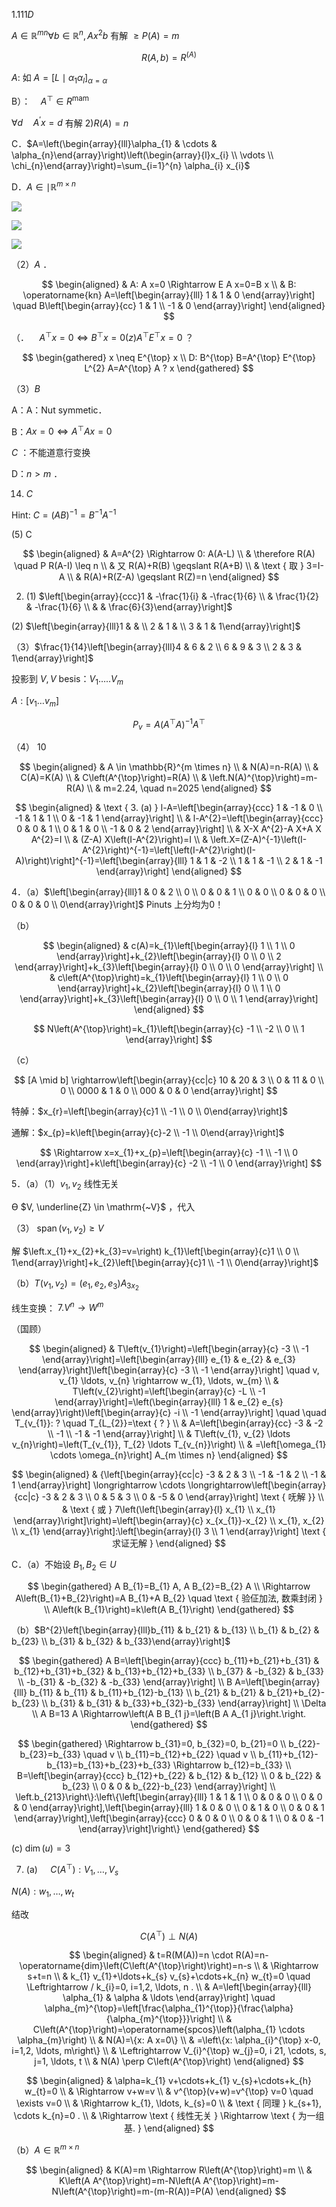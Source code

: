 $1.111 D$

$A \in \mathbb{R}^{m n} \forall b \in \mathbb{R}^{n}, A x^{2} b$ 有解 $\geqslant P(A)=m$

$$
R(A, b)=R^{(A)}
$$

$A:$ 如 $A=\left[L \mid \alpha_{1} \alpha_{l}\right]_{\alpha=\alpha}$

B）：$\quad A^{\top} \in R^{\text {mam }}$

$\forall d \quad A^{\prime} x=d$ 有解 2$) R(A)=n$

C．$A=\left(\begin{array}{lll}\alpha_{1} & \cdots & \alpha_{n}\end{array}\right)\left(\begin{array}{l}x_{i} \\ \vdots \\ \chi_{n}\end{array}\right)=\sum_{i=1}^{n} \alpha_{i} x_{i}$

D．$A \in \mid \mathbb{R}^{m \times n}$

![](https://cdn.mathpix.com/cropped/2025_04_10_fc620acbb4a35583838ag-01.jpg?height=408&width=2130&top_left_y=3443&top_left_x=954)

![](https://cdn.mathpix.com/cropped/2025_04_10_fc620acbb4a35583838ag-01.jpg?height=345&width=1739&top_left_y=3960&top_left_x=1009)

![](https://cdn.mathpix.com/cropped/2025_04_10_fc620acbb4a35583838ag-01.jpg?height=1003&width=4994&top_left_y=4116&top_left_x=1009)

（2）$A$ ．

$$
\begin{aligned}
& A: A x=0 \Rightarrow E A x=0=B x \\
& B: \operatorname{kn} A=\left[\begin{array}{lll}
1 & 1 & 0
\end{array}\right] \quad B\left[\begin{array}{cc}
1 & 1 \\
-1 & 0
\end{array}\right]
\end{aligned}
$$

（．$\quad A^{\top} x=0 \Leftrightarrow B^{\top} x=0(z) A^{\top} E^{\top} x=0$ ？

$$
\begin{gathered}
x \neq E^{\top} x \\
D: B^{\top} B=A^{\top} E^{\top} L^{2} A=A^{\top} A ? x
\end{gathered}
$$

（3）$B$

A：A：Nut symmetic．

B：$A x=0 \Leftrightarrow A^{\top} A x=0$

$C$ ：不能道意行变换

D：$n>m$ ．

14) $C$

Hint: $C=(A B)^{-1}=B^{-1} A^{-1}$

(5) C

$$
\begin{aligned}
& A=A^{2} \Rightarrow 0: A(A-L) \\
& \therefore R(A) \quad P R(A-I) \leq n \\
& 又 R(A)+R(B) \geqslant R(A+B) \\
& \text { 取 } 3=I-A \\
& R(A)+R(Z-A) \geqslant R(Z)=n
\end{aligned}
$$

2. (1) $\left[\begin{array}{ccc}1 & -\frac{1}{i} & -\frac{1}{6} \\ & \frac{1}{2} & -\frac{1}{6} \\ & & \frac{6}{3}\end{array}\right]$

(2) $\left[\begin{array}{lll}1 & & \\ 2 & 1 & \\ 3 & 1 & 1\end{array}\right]$

（3）$\frac{1}{14}\left[\begin{array}{lll}4 & 6 & 2 \\ 6 & 9 & 3 \\ 2 & 3 & 1\end{array}\right]$

投影到 $V, V$ besis：$V_{1} \ldots . . V_{m}$

$A:\left[v_{1} \ldots v_{m}\right]$

$$
P_{v}=A\left(A^{\top} A\right)^{-1} A^{\top}
$$

（4） 10

$$
\begin{aligned}
& A \in \mathbb{R}^{m \times n} \\
& N(A)=n-R(A) \\
& C(A)=K(A) \\
& C\left(A^{\top}\right)=R(A) \\
& \left.N(A)^{\top}\right)=m-R(A) \\
& m=2.24, \quad n=2025
\end{aligned}
$$

$$
\begin{aligned}
& \text { 3. (a) } l-A=\left[\begin{array}{ccc}
1 & -1 & 0 \\
-1 & 1 & 1 \\
0 & -1 & 1
\end{array}\right] \\
& l-A^{2}=\left[\begin{array}{ccc}
0 & 0 & 1 \\
0 & 1 & 0 \\
-1 & 0 & 2
\end{array}\right] \\
& X-X A^{2}-A X+A X A^{2}=I \\
& (Z-A) X\left(I-A^{2}\right)=I \\
& \left.X=(Z-A)^{-1}\left(I-A^{2}\right)^{-1}=\left[\left(I-A^{2}\right)(I-A)\right)\right]^{-1}=\left[\begin{array}{lll}
1 & 1 & -2 \\
1 & 1 & -1 \\
2 & 1 & -1
\end{array}\right]
\end{aligned}
$$

4．（a）$\left[\begin{array}{lll}1 & 0 & 2 \\ 0 \\ 0 & 0 & 1 \\ 0 & 0 \\ 0 & 0 & 0 \\ 0 & 0 & 0 \\ 0\end{array}\right]$ Pinuts 上分均为0！

（b）

$$
\begin{aligned}
& c(A)=k_{1}\left[\begin{array}{l}
1 \\
1 \\
0
\end{array}\right]+k_{2}\left[\begin{array}{l}
0 \\
0 \\
2
\end{array}\right]+k_{3}\left[\begin{array}{l}
0 \\
0 \\
0
\end{array}\right] \\
& c\left(A^{\top}\right)=k_{1}\left[\begin{array}{l}
1 \\
0 \\
0
\end{array}\right]+k_{2}\left[\begin{array}{l}
0 \\
1 \\
0
\end{array}\right]+k_{3}\left[\begin{array}{l}
0 \\
0 \\
1
\end{array}\right]
\end{aligned}
$$

$$
N\left(A^{\top}\right)=k_{1}\left[\begin{array}{c}
-1 \\
-2 \\
0 \\
1
\end{array}\right]
$$

（c）

$$
[A \mid b] \rightarrow\left[\begin{array}{cc|c}
10 & 20 & 3 \\
0 & 11 & 0 \\
0 \\
0000 & 1 & 0 \\
000 & 0 & 0
\end{array}\right]
$$

特䑲：$x_{r}=\left[\begin{array}{c}1 \\ -1 \\ 0 \\ 0\end{array}\right]$

通解：$x_{p}=k\left[\begin{array}{c}-2 \\ -1 \\ 0\end{array}\right]$

$$
\Rightarrow x=x_{1}+x_{p}=\left[\begin{array}{c}
-1 \\
-1 \\
0
\end{array}\right]+k\left[\begin{array}{c}
-2 \\
-1 \\
0
\end{array}\right]
$$

5．（a）（1）$v_{1}, v_{2}$ 线性无关

Ө $V, \underline{Z} \in \mathrm{~V}$ ，代入

（3） $\operatorname{span}\left(v_{1}, v_{2}\right) \geq V$

解 $\left.x_{1}+x_{2}+k_{3}=v=\right) k_{1}\left[\begin{array}{c}1 \\ 0 \\ 1\end{array}\right]+k_{2}\left[\begin{array}{c}1 \\ -1 \\ 0\end{array}\right]$

（b）$T\left(v_{1}, v_{2}\right)=\left(e_{1}, e_{2}, e_{3}\right) A_{3 x_{2}}$

线生变换： $7 . V^{n} \rightarrow W^{m}$

（国顾）

$$
\begin{aligned}
& T\left(v_{1}\right)=\left[\begin{array}{c}
-3 \\
-1
\end{array}\right]=\left[\begin{array}{lll}
e_{1} & e_{2} & e_{3}
\end{array}\right]\left[\begin{array}{c}
-3 \\
-1
\end{array}\right] \quad v, v_{1} \ldots, v_{n} \rightarrow w_{1}, \ldots, w_{m} \\
& T\left(v_{2}\right)=\left[\begin{array}{c}
-L \\
-1
\end{array}\right]=\left(\begin{array}{lll}
1 & e_{2} e_{s}
\end{array}\right)\left[\begin{array}{c}
-i \\
-1
\end{array}\right] \quad \quad T_{v_{1}}: ? \quad T_{L_{2}}=\text { ? } \\
& A=\left[\begin{array}{cc}
-3 & -2 \\
-1 \\
-1 & -1
\end{array}\right] \\
& T\left(v_{1}, v_{2} \ldots v_{n}\right)=\left(T_{v_{1}}, T_{2} \ldots T_{v_{n}}\right) \\
& =\left[\omega_{1} \cdots \omega_{n}\right] A_{m \times n}
\end{aligned}
$$

$$
\begin{aligned}
& {\left[\begin{array}{cc|c}
-3 & 2 & 3 \\
-1 & -1 & 2 \\
-1 & 1
\end{array}\right] \longrightarrow \cdots \longrightarrow\left[\begin{array}{cc|c}
-3 & 2 & 3 \\
0 & 5 & 3 \\
0 & -5 & 0
\end{array}\right] \text { 呒解 }} \\
& \text { 或 } 7\left(\left[\begin{array}{l}
x_{1} \\
x_{1}
\end{array}\right]\right)=\left[\begin{array}{c}
x_{x_{1}}-x_{2} \\
x_{1}, x_{2} \\
x_{1}
\end{array}\right]:\left[\begin{array}{l}
3 \\
1
\end{array}\right] \text { 求证无解 }
\end{aligned}
$$

C．（a）不始设 $B_{1}, B_{2} \in U$

$$
\begin{gathered}
A B_{1}=B_{1} A, A B_{2}=B_{2} A \\
\Rightarrow A\left(B_{1}+B_{2}\right)=A B_{1}+A B_{2} \quad \text { 验佂加法, 数乘封闭 } \\
A\left(k B_{1}\right)=k\left(A B_{1}\right)
\end{gathered}
$$

（b）$B^{2}\left[\begin{array}{lll}b_{11} & b_{21} & b_{13} \\ b_{1} & b_{2} & b_{23} \\ b_{31} & b_{32} & b_{33}\end{array}\right]$

$$
\begin{gathered}
A B=\left[\begin{array}{ccc}
b_{11}+b_{21}+b_{31} & b_{12}+b_{31}+b_{32} & b_{13}+b_{12}+b_{33} \\
b_{37} & -b_{32} & b_{33} \\
-b_{31} & -b_{32} & -b_{33}
\end{array}\right] \\
B A=\left[\begin{array}{lll}
b_{11} & b_{11} & b_{11}+b_{12}-b_{13} \\
b_{21} & b_{21} & b_{21}+b_{2}-b_{23} \\
b_{31} & b_{31} & b_{33}+b_{32}-b_{33}
\end{array}\right] \\
\Delta \\
A B=13 A \Rightarrow\left(A B B_{1 j}=\left(B A A_{1 j}\right.\right.
\end{gathered}
$$

$$
\begin{gathered}
\Rightarrow b_{31}=0, b_{32}=0, b_{21}=0 \\
b_{22}-b_{23}=b_{33} \quad v \\
b_{11}=b_{12}+b_{22} \quad v \\
b_{11}+b_{12}-b_{13}=b_{13}+b_{23}+b_{33} \Rightarrow b_{12}=b_{33} \\
B=\left[\begin{array}{ccc}
b_{12}+b_{22} & b_{12} & b_{12} \\
0 & b_{22} & b_{23} \\
0 & 0 & b_{22}-b_{23}
\end{array}\right] \\
\left.b_{213}\right\}:\left\{\left[\begin{array}{lll}
1 & 1 & 1 \\
0 & 0 & 0 \\
0 & 0 & 0
\end{array}\right],\left[\begin{array}{lll}
1 & 0 & 0 \\
0 & 1 & 0 \\
0 & 0 & 1
\end{array}\right],\left[\begin{array}{ccc}
0 & 0 & 0 \\
0 & 0 & 1 \\
0 & 0 & -1
\end{array}\right]\right\}
\end{gathered}
$$

(c) $\operatorname{dim}(u)=3$

7. (a) $\quad C\left(A^{\top}\right): V_{1}, \ldots, V_{s}$

$N(A): w_{1}, \ldots, w_{t}$

结改

$$
C\left(A^{\top}\right) \perp N(A)
$$

$$
\begin{aligned}
& t=R(M(A))=n \cdot R(A)=n-\operatorname{dim}\left(C\left(A^{\top}\right)\right)=n-s \\
& \Rightarrow s+t=n \\
& k_{1} v_{1}+\ldots+k_{s} v_{s}+\cdots+k_{n} w_{t}=0 \quad \Leftrightarrow / k_{i}=0, i=1,2, \ldots, n . \\
& A=\left[\begin{array}{lll}
\alpha_{1} & \alpha & \ldots
\end{array}\right] \quad \alpha_{m}^{\top}=\left[\frac{\alpha_{1}^{\top}}{\frac{\alpha}{\alpha_{m}^{\top}}}\right] \\
& C\left(A^{\top}\right)=\operatorname{spcos}\left(\alpha_{1} \cdots \alpha_{m}\right) \\
& N(A)=\{x: A x=0\} \\
& =\left\{x: \alpha_{i}^{\top} x-0, i=1,2, \ldots, m\right\} \\
& \Leftrightarrow V_{i}^{\top} w_{j}=0, i 21, \cdots, s, j=1, \ldots, t \\
& N(A) \perp C\left(A^{\top}\right)
\end{aligned}
$$

$$
\begin{aligned}
& \alpha=k_{1} v+\cdots+k_{1} v_{s}+\cdots+k_{h} w_{t}=0 \\
& \Rightarrow v+w=v \\
& v^{\top}(v+w)=v^{\top} v=0 \quad \exists v=0 \\
& \Rightarrow k_{1}, \ldots, k_{s}=0 \\
& \text { 同理 } k_{s+1}, \cdots k_{n}=0 . \\
& \Rightarrow \text { 线性无关 } \Rightarrow \text { 为一组基. }
\end{aligned}
$$

（b）$A \in \mathbb{R}^{m \times n}$

$$
\begin{aligned}
& K(A)=m \Rightarrow R\left(A^{\top}\right)=m \\
& K\left(A A^{\top}\right)=m-N\left(A A^{\top}\right)=m-N\left(A^{\top}\right)=m-(m-R(A))=P(A)
\end{aligned}
$$

